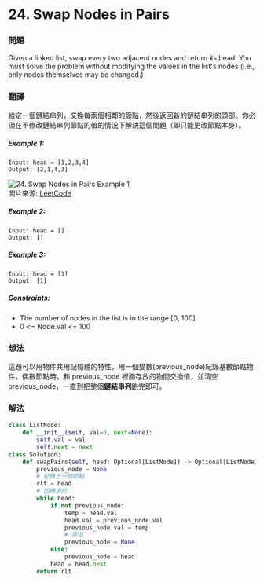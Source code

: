 # 24. Swap Nodes in Pairs
### 問題
Given a linked list, swap every two adjacent nodes and return its head. You must solve the problem without modifying the values in the list's nodes (i.e., only nodes themselves may be changed.)

 ### 翻譯
給定一個鏈結串列，交換每兩個相鄰的節點，然後返回新的鏈結串列的頭部。你必須在不修改鏈結串列節點的值的情況下解決這個問題（即只能更改節點本身）。
##### Example 1:
    Input: head = [1,2,3,4]
    Output: [2,1,4,3]
![24. Swap Nodes in Pairs Example 1](https://assets.leetcode.com/uploads/2020/10/03/swap_ex1.jpg "24. Swap Nodes in Pairs Example 1")  
圖片來源: [LeetCode](https://leetcode.com/problems/swap-nodes-in-pairs/)  
##### Example 2:
    Input: head = []
    Output: []
##### Example 3:
    Input: head = [1]
    Output: [1]

##### Constraints:
- The number of nodes in the list is in the range [0, 100].
- 0 <= Node.val <= 100

### 想法 
這題可以用物件共用記憶體的特性，用一個變數(previous_node)紀錄基數節點物件，偶數節點時，和 previous_node 裡面存放的物間交換值，並清空 previous_node，一直到把整個**鏈結串列**跑完即可。
### 解法 
```python
class ListNode:
    def __init__(self, val=0, next=None):
        self.val = val
        self.next = next
class Solution:
    def swapPairs(self, head: Optional[ListNode]) -> Optional[ListNode]:
        previous_node = None
        # 紀錄上一個節點
        rlt = head
        # 回傳用的
        while head:
            if not previous_node:
                temp = head.val
                head.val = previous_node.val
                previous_node.val = temp
                # 換值
                previous_node = None
            else:
                previous_node = head
            head = head.next
        return rlt
```